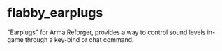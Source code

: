 # flabby_earplugs
"Earplugs" for Arma Reforger, provides a way to control sound levels in-game through a key-bind or chat command.
